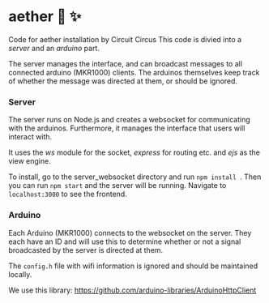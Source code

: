 # aether 🚀 ✨

Code for aether installation by Circuit Circus
This code is divied into a _server_ and an _arduino_ part.

The server manages the interface, and can broadcast messages to all connected arduino (MKR1000) clients. The arduinos themselves keep track of whether the message was directed at them, or should be ignored.

### Server
The server runs on Node.js and creates a websocket for communicating with the arduinos. Furthermore, it manages the interface that users will interact with.

It uses the _ws_ module for the socket, _express_ for routing etc. and _ejs_ as the view engine.

To install, go to the server_websocket directory and run ```npm install ```. 
Then you can run ```npm start``` and the server will be running. Navigate to ```localhost:3000``` to see the frontend.


### Arduino
Each Arduino (MKR1000) connects to the websocket on the server. They each have an ID and will use this to determine whether or not a signal broadcasted by the server is directed at them. 

The ```config.h``` file with wifi information is ignored and should be maintained locally. 

We use this library: https://github.com/arduino-libraries/ArduinoHttpClient

